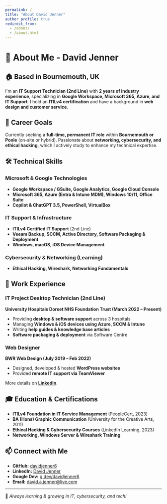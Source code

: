 ```yaml
---
permalink: /
title: "About David Jenner"
author_profile: true
redirect_from: 
  - /about/
  - /about.html
---
```


# 👋 About Me - David Jenner  

## 🏠 Based in Bournemouth, UK  
I'm an **IT Support Technician (2nd Line)** with **2 years of industry experience**, specializing in **Google Workspace, Microsoft 365, Azure, and IT Support**. I hold an **ITILv4 certification** and have a background in **web design and customer service**.  

## 🎯 Career Goals  
Currently seeking a **full-time, permanent IT role** within **Bournemouth or Poole** (on-site or hybrid). Passionate about **networking, cybersecurity, and ethical hacking**, which I actively study to enhance my technical expertise.  

## 🛠️ Technical Skills  
### Microsoft & Google Technologies  
- **Google Workspace / GSuite, Google Analytics, Google Cloud Console**  
- **Microsoft 365, Azure (Entra & Intune MDM), Windows 10/11, Office Suite**  
- **Copilot & ChatGPT 3.5, PowerShell, VirtualBox**  

### IT Support & Infrastructure  
- **ITILv4 Certified IT Support** (2nd Line)  
- **Veeam Backup, SCCM, Active Directory, Software Packaging & Deployment**  
- **Windows, macOS, iOS Device Management**  

### Cybersecurity & Networking (Learning)  
- **Ethical Hacking, Wireshark, Networking Fundamentals**  

## 💼 Work Experience  
### **IT Project Desktop Technician (2nd Line)**  
**University Hospitals Dorset NHS Foundation Trust (March 2022 – Present)**  
- Providing **desktop & software support** across 3 hospitals  
- Managing **Windows & iOS devices using Azure, SCCM & Intune**  
- Writing **help guides & knowledge base articles**  
- **Software packaging & deployment** via Software Centre  

### **Web Designer**  
**BWR Web Design (July 2019 – Feb 2022)**  
- Designed, developed & hosted **WordPress websites**  
- Provided **remote IT support via TeamViewer**  

More details on **[LinkedIn](https://www.linkedin.com/in/davidjenner6)**.  

## 🎓 Education & Certifications  
- **ITILv4 Foundation in IT Service Management** (PeopleCert, 2023)  
- **BA (Hons) Graphic Communication** (University for the Creative Arts, 2011)  
- **Ethical Hacking & Cybersecurity Courses** (LinkedIn Learning, 2023)  
- **Networking, Windows Server & Wireshark Training**  

## 📫 Connect with Me  
- **GitHub:** [davidjenner6](https://github.com/davidjenner6)  
- **LinkedIn:** [David Jenner](https://www.linkedin.com/in/davidjenner6)  
- **Google Dev:** [g.dev/davidjenner6](https://g.dev/davidjenner6)  
- **Email:** david.a.jenner@live.com  

---

🚀 *Always learning & growing in IT, cybersecurity, and tech!* 
